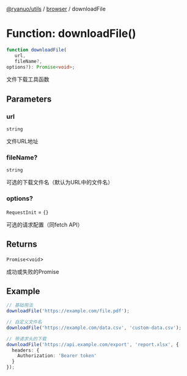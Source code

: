 [@ryanuo/utils](../../index.md) / [browser](../index.md) / downloadFile

# Function: downloadFile()

```ts
function downloadFile(
   url, 
   fileName?, 
options?): Promise<void>;
```

文件下载工具函数

## Parameters

### url

`string`

文件URL地址

### fileName?

`string`

可选的下载文件名（默认为URL中的文件名）

### options?

`RequestInit` = `{}`

可选的请求配置（同fetch API）

## Returns

`Promise`\<`void`\>

成功或失败的Promise

## Example

```ts
// 基础用法
downloadFile('https://example.com/file.pdf');

// 自定义文件名
downloadFile('https://example.com/data.csv', 'custom-data.csv');

// 带请求头的下载
downloadFile('https://api.example.com/export', 'report.xlsx', {
  headers: {
    Authorization: 'Bearer token'
  }
});
```
